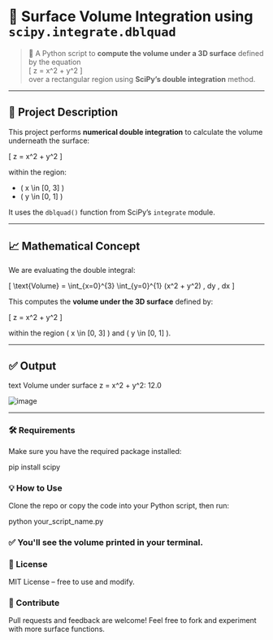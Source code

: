 # 🧮 Surface Volume Integration using `scipy.integrate.dblquad`


> 📌 A Python script to **compute the volume under a 3D surface** defined by the equation  
> \[
z = x^2 + y^2
\]  
> over a rectangular region using **SciPy’s double integration** method.

---

## 📂 Project Description

This project performs **numerical double integration** to calculate the volume underneath the surface:

\[
z = x^2 + y^2
\]

within the region:
- \( x \in [0, 3] \)
- \( y \in [0, 1] \)

It uses the `dblquad()` function from SciPy’s `integrate` module.

---

## 📈 Mathematical Concept

We are evaluating the double integral:

\[
\text{Volume} = \int_{x=0}^{3} \int_{y=0}^{1} (x^2 + y^2) \, dy \, dx
\]

This computes the **volume under the 3D surface** defined by:

\[
z = x^2 + y^2
\]

within the region \( x \in [0, 3] \) and \( y \in [0, 1] \).

---

## ✅ Output

text
Volume under surface z = x^2 + y^2: 12.0

![image](https://github.com/user-attachments/assets/c3910d75-60f4-4c6b-b24a-a9971db5a64b)

---
### 🛠️ Requirements
Make sure you have the required package installed:


pip install scipy
### 💡 How to Use
Clone the repo or copy the code into your Python script, then run:

python your_script_name.py
### ✅ You'll see the volume printed in your terminal.


### 📎 License
MIT License – free to use and modify.

### 🤝 Contribute
Pull requests and feedback are welcome!
Feel free to fork and experiment with more surface functions.

